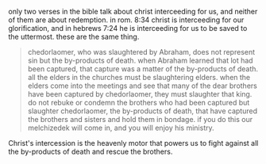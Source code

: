 only two verses in the bible talk about christ interceeding for us, and neither of them
are about redemption. in rom. 8:34 christ is interceeding for our glorification, and in
hebrews 7:24 he is interceeding for us to be saved to the uttermost. these are the
same thing.

> chedorlaomer, who was slaughtered by Abraham, does not represent sin but the by-products of death. when Abraham learned that lot had been captured, that capture was a matter of the by-products of death. all the elders in the churches must be slaughtering elders. when the elders come into the meetings and see that many of the dear brothers have been captured by chedorlaomer, they must slaughter that king. do not rebuke or condemn the brothers who had been captured but slaughter chedorlaomer, the by-products of death, that have captured the brothers and sisters and hold them in bondage. if you do this our melchizedek will come in, and you will enjoy his ministry.

Christ's intercession is the heavenly motor that powers us to fight against all the by-products of death and rescue the brothers.
